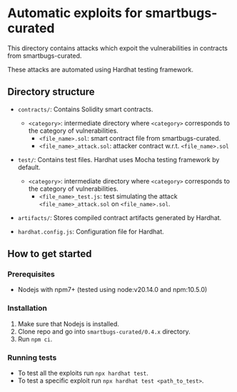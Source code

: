# Automatic exploits for smartbugs-curated

This directory contains attacks which expoit the vulnerabilities in contracts from smartbugs-curated.

These attacks are automated using Hardhat testing framework.

## Directory structure
- `contracts/`: Contains Solidity smart contracts.
    + `<category>`: intermediate directory where `<category>` corresponds to the category of vulnerabilities.
        - `<file_name>.sol`: smart contract file from smartbugs-curated.
        - `<file_name>_attack.sol`: attacker contract w.r.t. `<file_name>.sol`

- `test/`: Contains test files. Hardhat uses Mocha testing framework by default.
    + `<category>`: intermediate directory where `<category>` corresponds to the category of vulnerabilities.
        - `<file_name>_test.js`: test simulating the attack `<file_name>_attack.sol` on `<file_name>.sol`.

- `artifacts/`: Stores compiled contract artifacts generated by Hardhat.

- `hardhat.config.js`: Configuration file for Hardhat.

## How to get started

### Prerequisites
- Nodejs with npm7+ (tested using node:v20.14.0 and npm:10.5.0)

### Installation
1. Make sure that Nodejs is installed.
2. Clone repo and go into `smartbugs-curated/0.4.x` directory.
3. Run `npm ci`.

### Running tests
- To test all the exploits run `npx hardhat test`.
- To test a specific exploit run `npx hardhat test <path_to_test>`.
